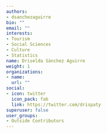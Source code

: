 ```yaml
---
authors:
- dsanchezaguirre
bio: ""
email: ""
interests:
- Tourism
- Social Sciences
- Culture
- Statistics
name: Driselda Sánchez Aguirre
weight: 1
organizations:
- name: 
  url: ""
social:
- icon: twitter
  icon_pack: fab
  link: https://twitter.com/drispaty
superuser: false
user_groups:
- Outside Contributors
---
```

